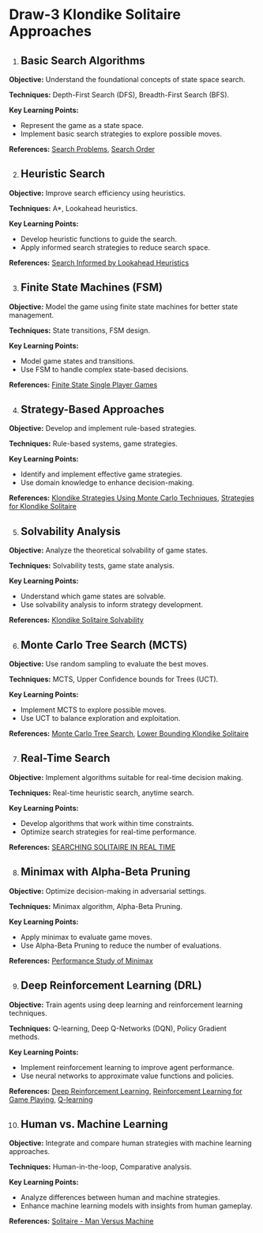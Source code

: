 
# Draw-3 Klondike Solitaire Approaches

1. ## Basic Search Algorithms

**Objective:** Understand the foundational concepts of state space search.

**Techniques:** Depth-First Search (DFS), Breadth-First Search (BFS).

**Key Learning Points:**

   * Represent the game as a state space.
   * Implement basic search strategies to explore possible moves.

**References:** [Search Problems](#), [Search Order](#)

2. ## Heuristic Search

**Objective:** Improve search efficiency using heuristics.

**Techniques:** A*, Lookahead heuristics.

**Key Learning Points:**

   * Develop heuristic functions to guide the search.
   * Apply informed search strategies to reduce search space.

**References:** [Search Informed by Lookahead Heuristics](#)

3. ## Finite State Machines (FSM)

**Objective:** Model the game using finite state machines for better state management.

**Techniques:** State transitions, FSM design.

**Key Learning Points:**

   * Model game states and transitions.
   * Use FSM to handle complex state-based decisions.

**References:** [Finite State Single Player Games](#)

4. ## Strategy-Based Approaches

**Objective:** Develop and implement rule-based strategies.

**Techniques:** Rule-based systems, game strategies.

**Key Learning Points:**

   * Identify and implement effective game strategies.
   * Use domain knowledge to enhance decision-making.

**References:** [Klondike Strategies Using Monte Carlo Techniques](#), [Strategies for Klondike Solitaire](#)

5. ## Solvability Analysis

**Objective:** Analyze the theoretical solvability of game states.

**Techniques:** Solvability tests, game state analysis.

**Key Learning Points:**

   * Understand which game states are solvable.
   * Use solvability analysis to inform strategy development.

**References:** [Klondike Solitaire Solvability](#)

6. ## Monte Carlo Tree Search (MCTS)

**Objective:** Use random sampling to evaluate the best moves.

**Techniques:** MCTS, Upper Confidence bounds for Trees (UCT).

**Key Learning Points:**

   * Implement MCTS to explore possible moves.
   * Use UCT to balance exploration and exploitation.

**References:** [Monte Carlo Tree Search](#), [Lower Bounding Klondike Solitaire](#)

7. ## Real-Time Search

**Objective:** Implement algorithms suitable for real-time decision making.

**Techniques:** Real-time heuristic search, anytime search.

**Key Learning Points:**

   * Develop algorithms that work within time constraints.
   * Optimize search strategies for real-time performance.

**References:** [SEARCHING SOLITAIRE IN REAL TIME](#)

8. ## Minimax with Alpha-Beta Pruning

**Objective:** Optimize decision-making in adversarial settings.

**Techniques:** Minimax algorithm, Alpha-Beta Pruning.

**Key Learning Points:**

   * Apply minimax to evaluate game moves.
   * Use Alpha-Beta Pruning to reduce the number of evaluations.

**References:** [Performance Study of Minimax](#)

9. ## Deep Reinforcement Learning (DRL)

**Objective:** Train agents using deep learning and reinforcement learning techniques.

**Techniques:** Q-learning, Deep Q-Networks (DQN), Policy Gradient methods.

**Key Learning Points:**

   * Implement reinforcement learning to improve agent performance.
   * Use neural networks to approximate value functions and policies.

**References:** [Deep Reinforcement Learning](#), [Reinforcement Learning for Game Playing](#), [Q-learning](#)

10. ## Human vs. Machine Learning

**Objective:** Integrate and compare human strategies with machine learning approaches.

**Techniques:** Human-in-the-loop, Comparative analysis.

**Key Learning Points:**

   * Analyze differences between human and machine strategies.
   * Enhance machine learning models with insights from human gameplay.

**References:** [Solitaire - Man Versus Machine](#)
